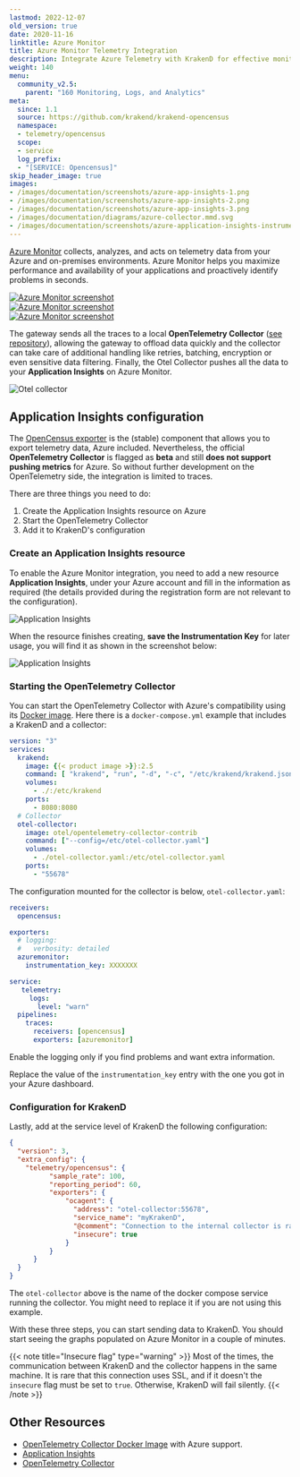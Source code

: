 ```yaml
---
lastmod: 2022-12-07
old_version: true
date: 2020-11-16
linktitle: Azure Monitor
title: Azure Monitor Telemetry Integration
description: Integrate Azure Telemetry with KrakenD for effective monitoring and performance analysis of your APIs. Follow our documentation to set up seamless integration with your Azure services.
weight: 140
menu:
  community_v2.5:
    parent: "160 Monitoring, Logs, and Analytics"
meta:
  since: 1.1
  source: https://github.com/krakend/krakend-opencensus
  namespace:
  - telemetry/opencensus
  scope:
  - service
  log_prefix:
  - "[SERVICE: Opencensus]"
skip_header_image: true
images:
- /images/documentation/screenshots/azure-app-insights-1.png
- /images/documentation/screenshots/azure-app-insights-2.png
- /images/documentation/screenshots/azure-app-insights-3.png
- /images/documentation/diagrams/azure-collector.mmd.svg
- /images/documentation/screenshots/azure-application-insights-instrumentation-key.png
---
```


[Azure Monitor](https://azure.microsoft.com/en-us/services/monitor/) collects, analyzes, and acts on telemetry data from your Azure and on-premises environments. Azure Monitor helps you maximize performance and availability of your applications and proactively identify problems in seconds.

<section class="overflow-hidden text-gray-700 ">
  <div class="container">
    <div class="flex flex-wrap -m-1 md:-m-2">
      <div class="flex flex-wrap w-1/3">
        <div class="w-full p-1 md:p-2">
          <a href="/images/documentation/screenshots/azure-app-insights-1.png">
            <img alt="Azure Monitor screenshot" class="shadow-lg hover:scale-110 block object-cover object-center w-full h-full rounded-lg" src="/images/documentation/screenshots/azure-app-insights-1.png">
          </a>
        </div>
      </div>
      <div class="flex flex-wrap w-1/3">
        <div class="w-full p-1 md:p-2">
          <a href="/images/documentation/screenshots/azure-app-insights-2.png">
            <img alt="Azure Monitor screenshot" class="shadow-lg hover:scale-110 block object-cover object-center w-full h-full rounded-lg" src="/images/documentation/screenshots/azure-app-insights-2.png">
          </a>
        </div>
      </div>
      <div class="flex flex-wrap w-1/3">
        <div class="w-full p-1 md:p-2">
          <a href="/images/documentation/screenshots/azure-app-insights-3.png">
            <img alt="Azure Monitor screenshot" class="shadow-lg hover:scale-110 block object-cover object-center w-full h-full rounded-lg" src="/images/documentation/screenshots/azure-app-insights-3.png">
          </a>
        </div>
      </div>
  </div>
</section>


The gateway sends all the traces to a local **OpenTelemetry Collector** ([see repository](https://github.com/open-telemetry/opentelemetry-collector-contrib/tree/main/exporter/azuremonitorexporter)), allowing the gateway to offload data quickly and the collector can take care of additional handling like retries, batching, encryption or even sensitive data filtering. Finally, the Otel Collector pushes all the data to your **Application Insights** on Azure Monitor.

![Otel collector](/images/documentation/diagrams/azure-collector.mmd.svg)

## Application Insights configuration
The [OpenCensus exporter](/docs/v2.5/telemetry/opencensus/) is the (stable) component that allows you to export telemetry data, Azure included. Nevertheless, the official **OpenTelemetry Collector** is flagged as **beta** and still **does not support pushing metrics** for Azure. So without further development on the OpenTelemetry side, the integration is limited to traces.

There are three things you need to do:

1) Create the Application Insights resource on Azure
2) Start the OpenTelemetry Collector
3) Add it to KrakenD's configuration

### Create an Application Insights resource
To enable the Azure Monitor integration, you need to add a new resource **Application Insights**, under your Azure account and fill in the information as required (the details provided during the registration form are not relevant to the configuration).

![Application Insights](/images/documentation/screenshots/azure-application-insights.png)

When the resource finishes creating, **save the Instrumentation Key** for later usage, you will find it as shown in the screenshot below:

![Application Insights](/images/documentation/screenshots/azure-application-insights-instrumentation-key.png)

### Starting the OpenTelemetry Collector
You can start the OpenTelemetry Collector with Azure's compatibility using its [Docker image](https://hub.docker.com/r/otel/opentelemetry-collector-contrib). Here there is a `docker-compose.yml` example that includes a KrakenD and a collector:

```yaml
version: "3"
services:
  krakend:
    image: {{< product image >}}:2.5
    command: [ "krakend", "run", "-d", "-c", "/etc/krakend/krakend.json"]
    volumes:
      - ./:/etc/krakend
    ports:
      - 8080:8080
  # Collector
  otel-collector:
    image: otel/opentelemetry-collector-contrib
    command: ["--config=/etc/otel-collector.yaml"]
    volumes:
      - ./otel-collector.yaml:/etc/otel-collector.yaml
    ports:
      - "55678"
```

The configuration mounted for the collector is below, `otel-collector.yaml`:

```yaml
receivers:
  opencensus:

exporters:
  # logging:
  #   verbosity: detailed
  azuremonitor:
    instrumentation_key: XXXXXXX

service:
   telemetry:
     logs:
       level: "warn"
  pipelines:
    traces:
      receivers: [opencensus]
      exporters: [azuremonitor]
```
Enable the logging only if you find problems and want extra information.

Replace the value of the `instrumentation_key` entry with the one you got in your Azure dashboard.

### Configuration for KrakenD
Lastly, add at the service level of KrakenD the following configuration:

```json
{
  "version": 3,
  "extra_config": {
    "telemetry/opencensus": {
          "sample_rate": 100,
          "reporting_period": 60,
          "exporters": {
              "ocagent": {
                "address": "otel-collector:55678",
                "service_name": "myKrakenD",
                "@comment": "Connection to the internal collector is rarely under SSL (insecure flag)",
                "insecure": true
              }
          }
      }
  }
}
```
The `otel-collector` above is the name of the docker compose service running the collector. You might need to replace it if you are not using this example.

With these three steps, you can start sending data to KrakenD. You should start seeing the graphs populated on Azure Monitor in a couple of minutes.

{{< note title="Insecure flag" type="warning" >}}
Most of the times, the communication between KrakenD and the collector happens in the same machine. It is rare that this connection uses SSL, and if it doesn't the `insecure` flag must be set to `true`. Otherwise, KrakenD will fail silently.
{{< /note >}}


## Other Resources

- [OpenTelemetry Collector Docker Image](https://hub.docker.com/r/otel/opentelemetry-collector-contrib) with Azure support.
- [Application Insights](https://learn.microsoft.com/en-us/azure/azure-monitor/app/app-insights-overview?tabs=net)
- [OpenTelemetry Collector](https://opentelemetry.io/docs/collector/)
